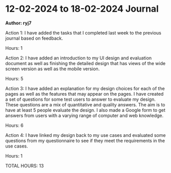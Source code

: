 # 12-02-2024 to 18-02-2024 Journal
**Author: ryj7**

Action 1: I have added the tasks that I completed last week to the previous journal based on feedback.

Hours: 1

Action 2: I have added an introduction to my UI design and evaluation document as well as finishing the detailed design that has views of the wide screen version as well as the mobile version.

Hours: 5

Action 3: I have added an explanation for my design choices for each of the pages as well as the features that may appear on the pages. I have created a set of questions for some test users to answer to evaluate my design. These questions are a mix of quantitative and quality answers. The aim is to have at least 5 people evaluate the design. I also made a Google form to get answers from users with a varying range of computer and web knowledge.

Hours: 6

Action 4: I have linked my design back to my use cases and evaluated some questions from my questionnaire to see if they meet the requirements in the use cases.

Hours: 1

TOTAL HOURS: 13